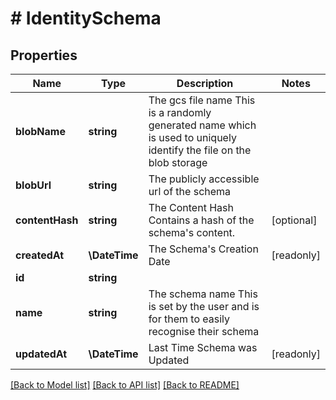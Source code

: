 # # IdentitySchema

## Properties

Name | Type | Description | Notes
------------ | ------------- | ------------- | -------------
**blobName** | **string** | The gcs file name  This is a randomly generated name which is used to uniquely identify the file on the blob storage |
**blobUrl** | **string** | The publicly accessible url of the schema |
**contentHash** | **string** | The Content Hash  Contains a hash of the schema&#39;s content. | [optional]
**createdAt** | **\DateTime** | The Schema&#39;s Creation Date | [readonly]
**id** | **string** |  |
**name** | **string** | The schema name  This is set by the user and is for them to easily recognise their schema |
**updatedAt** | **\DateTime** | Last Time Schema was Updated | [readonly]

[[Back to Model list]](../../README.md#models) [[Back to API list]](../../README.md#endpoints) [[Back to README]](../../README.md)
